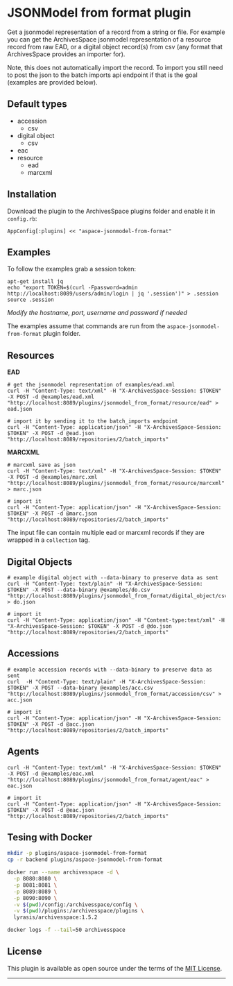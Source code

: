 # JSONModel from format plugin

Get a jsonmodel representation of a record from a string or file. For example you can get the ArchivesSpace jsonmodel representation of a resource record from raw EAD, or a digital object record(s) from csv (any format that ArchivesSpace provides an importer for).

Note, this does not automatically import the record. To import you still need to post the json to the batch imports api endpoint if that is the goal (examples are provided below).

## Default types

- accession
  - csv
- digital object
  - csv
- eac
- resource
  - ead
  - marcxml

## Installation

Download the plugin to the ArchivesSpace plugins folder and enable it in `config.rb`:

```
AppConfig[:plugins] << "aspace-jsonmodel-from-format"
```

## Examples

To follow the examples grab a session token:

```
apt-get install jq
echo "export TOKEN=$(curl -Fpassword=admin http://localhost:8089/users/admin/login | jq '.session')" > .session
source .session
```

_Modify the hostname, port, username and password if needed_

The examples assume that commands are run from the `aspace-jsonmodel-from-format` plugin folder.

## Resources

**EAD**

```
# get the jsonmodel representation of examples/ead.xml
curl -H "Content-Type: text/xml" -H "X-ArchivesSpace-Session: $TOKEN" -X POST -d @examples/ead.xml "http://localhost:8089/plugins/jsonmodel_from_format/resource/ead" > ead.json

# import it by sending it to the batch_imports endpoint
curl -H "Content-Type: application/json" -H "X-ArchivesSpace-Session: $TOKEN" -X POST -d @ead.json "http://localhost:8089/repositories/2/batch_imports"
```

**MARCXML**

```
# marcxml save as json
curl -H "Content-Type: text/xml" -H "X-ArchivesSpace-Session: $TOKEN" -X POST -d @examples/marc.xml "http://localhost:8089/plugins/jsonmodel_from_format/resource/marcxml" > marc.json

# import it
curl -H "Content-Type: application/json" -H "X-ArchivesSpace-Session: $TOKEN" -X POST -d @marc.json "http://localhost:8089/repositories/2/batch_imports"
```

The input file can contain multiple ead or marcxml records if they are wrapped in a `collection` tag.

## Digital Objects

```
# example digital object with --data-binary to preserve data as sent
curl -H "Content-Type: text/plain" -H "X-ArchivesSpace-Session: $TOKEN" -X POST --data-binary @examples/do.csv "http://localhost:8089/plugins/jsonmodel_from_format/digital_object/csv" > do.json

# import it
curl -H "Content-Type: application/json" -H "Content-type:text/xml" -H "X-ArchivesSpace-Session: $TOKEN" -X POST -d @do.json "http://localhost:8089/repositories/2/batch_imports"
```

## Accessions

```
# example accession records with --data-binary to preserve data as sent
curl  -H "Content-Type: text/plain" -H "X-ArchivesSpace-Session: $TOKEN" -X POST --data-binary @examples/acc.csv "http://localhost:8089/plugins/jsonmodel_from_format/accession/csv" > acc.json

# import it
curl -H "Content-Type: application/json" -H "X-ArchivesSpace-Session: $TOKEN" -X POST -d @acc.json "http://localhost:8089/repositories/2/batch_imports"
```

## Agents

```
curl -H "Content-Type: text/xml" -H "X-ArchivesSpace-Session: $TOKEN" -X POST -d @examples/eac.xml "http://localhost:8089/plugins/jsonmodel_from_format/agent/eac" > eac.json

# import it
curl -H "Content-Type: application/json" -H "X-ArchivesSpace-Session: $TOKEN" -X POST -d @eac.json "http://localhost:8089/repositories/2/batch_imports"
```

## Tesing with Docker

```bash
mkdir -p plugins/aspace-jsonmodel-from-format
cp -r backend plugins/aspace-jsonmodel-from-format

docker run --name archivesspace -d \
  -p 8080:8080 \
  -p 8081:8081 \
  -p 8089:8089 \
  -p 8090:8090 \
  -v $(pwd)/config:/archivesspace/config \
  -v $(pwd)/plugins:/archivesspace/plugins \
  lyrasis/archivesspace:1.5.2

docker logs -f --tail=50 archivesspace
```

## License

This plugin is available as open source under the terms of the [MIT License](http://opensource.org/licenses/MIT).

---
